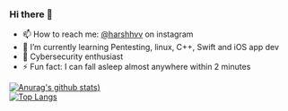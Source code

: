 ### Hi there 👋
- 📫 How to reach me: [@harshhvv](https://www.instagram.com/harshhvv/)  on instagram
- 🌱 I’m currently learning Pentesting, linux, C++, Swift and iOS app dev
- 🔭 Cybersecurity enthusiast
- ⚡ Fun fact: I can fall asleep almost anywhere within 2 minutes

[![Anurag's github stats](https://github-readme-stats.vercel.app/api?username=harshhvv&show_icons=true&theme=omni&count_private=true))](https://github.com/anuraghazra/github-readme-stats)   
[![Top Langs](https://github-readme-stats.vercel.app/api/top-langs/?username=harshhvv&show_icons=true&theme=omni)](https://github.com/anuraghazra/github-readme-stats)

<!--
**harshhvv/harshhvv** is a ✨ _special_ ✨ repository because its `README.md` (this file) appears on your GitHub profile.

Here are some ideas to get you started:

- 🔭 I’m currently working on ...
- 🌱 I’m currently learning ...
- 👯 I’m looking to collaborate on ...
- 🤔 I’m looking for help with ...
- 💬 Ask me about ...
- 📫 How to reach me: ...
- 😄 Pronouns: ...
- ⚡ Fun fact: ...
-->
